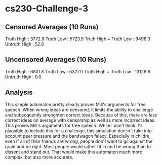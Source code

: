 # cs230-Challenge-3

## Censored Averages (10 Runs)
 Truth High : 3772.8
 Truth Low : 5723.5
 Truth High + Truth Low : 9496.3
 Untruth High : 52.8

## Uncensored Averages (10 Runs)
 Truth High : 6801.8
 Truth Low : 6327.0
 Truth High + Truth Low : 13128.8
 Untruth High : 0.0

## Analysis
 This simple automaton pretty clearly proves Mill's arguments for free speech.
 When wrong ideas are censored, it limits the ability to challenge and subsequently
 strenghten correct ideas. Because of this, there are less correct ideas on average
 with censorship as well as more incorrect ideas. This proves Mill's arguments for
 free speech. While I don't think it's plausible to include this for a challenge, 
 this simulation doesn't take into account peer pressure and the bandwagon falacy.
 Especially in childre, even if all of their friends are wrong, people don't want
 to go against the grain and be right. Most people would rather fit in and be wrong
 than to dissent and stand out. That would make this automaton much more complex, but
 also more accurate.
